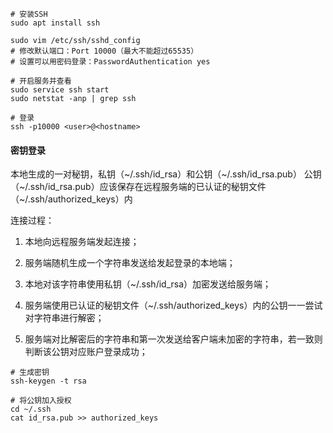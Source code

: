 ```
# 安装SSH
sudo apt install ssh

sudo vim /etc/ssh/sshd_config
# 修改默认端口：Port 10000（最大不能超过65535）
# 设置可以用密码登录：PasswordAuthentication yes

# 开启服务并查看
sudo service ssh start
sudo netstat -anp | grep ssh

# 登录
ssh -p10000 <user>@<hostname>
```

#### 密钥登录
本地生成的一对秘钥，私钥（~/.ssh/id_rsa）和公钥（~/.ssh/id_rsa.pub）
公钥（~/.ssh/id_rsa.pub）应该保存在远程服务端的已认证的秘钥文件（~/.ssh/authorized_keys）内

连接过程：

1. 本地向远程服务端发起连接；

2. 服务端随机生成一个字符串发送给发起登录的本地端；

3. 本地对该字符串使用私钥（~/.ssh/id_rsa）加密发送给服务端；

4. 服务端使用已认证的秘钥文件（~/.ssh/authorized_keys）内的公钥一一尝试对字符串进行解密；

5. 服务端对比解密后的字符串和第一次发送给客户端未加密的字符串，若一致则判断该公钥对应账户登录成功；

```
# 生成密钥
ssh-keygen -t rsa

# 将公钥加入授权
cd ~/.ssh
cat id_rsa.pub >> authorized_keys
```

